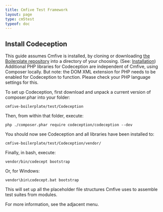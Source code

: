 ```yaml
---
title: Cmfive Test Framework
layout: page
type: cm5test
typeof: doc
---
```


## Install Codeception

This guide assumes Cmfive is installed, by cloning or downloading [the Boilerplate repository](https://github.com/2pisoftware/cmfive-boilerplate) into a directory of your choosing. (See: [Installation](/documentation/installation)) Additional PHP libraries for Codeception are  independent of Cmfive, using Composer locally. But note: the DOM XML extension for PHP needs to be enabled for Codeception to function. Please check your PHP language settings for this.

To set up Codeception, first download and unpack a current version of composer.phar into your folder:
```batch
cmfive-boilerplate/test/Codeception
```

Then, from within that folder, execute:
```batch
php ./composer.phar require codeception/codeception --dev

```
You should now see Codeception and all libraries have been installed to:
```batch
cmfive-boilerplate/test/Codeception/vendor/
```

Finally, in bash, execute:
```batch
vendor/bin/codecept bootstrap
```
Or, for Windows:
```batch
vendor\bin\codecept.bat bootstrap
```

This will set up all the placeholder file structures Cmfive uses to assemble test suites from modules.
 
For more information, see the adjacent menu.
